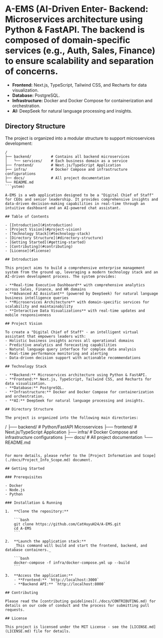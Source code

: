 # A-EMS (AI-Driven Enter- **Backend:** Microservices architecture using Python & FastAPI. The backend is composed of domain-specific services (e.g., Auth, Sales, Finance) to ensure scalability and separation of concerns.

- **Frontend:** Next.js, TypeScript, Tailwind CSS, and Recharts for data visualization.
- **Database:** PostgreSQL.
- **Infrastructure:** Docker and Docker Compose for containerization and orchestration.
- **AI:** DeepSeek for natural language processing and insights.

## Directory Structure

The project is organized into a modular structure to support microservices development:

````
/
├── backend/         # Contains all backend microservices
│   └── services/    # Each business domain as a service
├── frontend/        # Next.js/TypeScript Application
├── infra/           # Docker Compose and infrastructure configurations
├── docs/            # All project documentation
└── README.md
```ystem)

A-EMS is a web application designed to be a "Digital Chief of Staff" for CEOs and senior leadership. It provides comprehensive insights and data-driven decision-making capabilities in real-time through an intuitive dashboard and an AI-powered chat assistant.

## Table of Contents

- [Introduction](#introduction)
- [Project Vision](#project-vision)
- [Technology Stack](#technology-stack)
- [Directory Structure](#directory-structure)
- [Getting Started](#getting-started)
- [Contributing](#contributing)
- [License](#license)

## Introduction

This project aims to build a comprehensive enterprise management system from the ground up, leveraging a modern technology stack and an AI-driven development process. The system provides:

- **Real-time Executive Dashboard** with comprehensive analytics across Sales, Finance, and HR domains
- **Advanced AI Assistant** (powered by DeepSeek) for natural language business intelligence queries
- **Microservices Architecture** with domain-specific services for scalability and maintainability
- **Interactive Data Visualizations** with real-time updates and mobile responsiveness

## Project Vision

To create a "Digital Chief of Staff" - an intelligent virtual assistant that empowers leaders with:
- Holistic business insights across all operational domains
- Predictive analytics and forecasting capabilities
- Natural language query interface for complex data analysis
- Real-time performance monitoring and alerting
- Data-driven decision support with actionable recommendations

## Technology Stack

- **Backend:** Microservices architecture using Python & FastAPI.
- **Frontend:** Next.js, TypeScript, Tailwind CSS, and Recharts for data visualization.
- **Database:** PostgreSQL.
- **Infrastructure:** Docker and Docker Compose for containerization and orchestration.
- **AI:** DeepSeek for natural language processing and insights.

## Directory Structure

The project is organized into the following main directories:

````

/
├── backend/ # Python/FastAPI Microservices
├── frontend/ # Next.js/TypeScript Application
├── infra/ # Docker Compose and infrastructure configurations
├── docs/ # All project documentation
└── README.md

````

For more details, please refer to the [Project Information and Scope](./docs/Project_Info_Scope.md) document.

## Getting Started

### Prerequisites

- Docker
- Node.js
- Python

### Installation & Running

1.  **Clone the repository:**

    ```bash
    git clone https://github.com/CatHuyuH24/A-EMS.git
    cd A-EMS
    ```

2.  **Launch the application stack:**
    _This command will build and start the frontend, backend, and database containers._

    ```bash
    docker-compose -f infra/docker-compose.yml up --build
    ```

3.  **Access the application:**
    - **Frontend:** `http://localhost:3000`
    - **Backend API:** `http://localhost:8000`

## Contributing

Please read the [contributing guidelines](./docs/CONTRIBUTING.md) for details on our code of conduct and the process for submitting pull requests.

## License

This project is licensed under the MIT License - see the [LICENSE.md](LICENSE.md) file for details.
````
